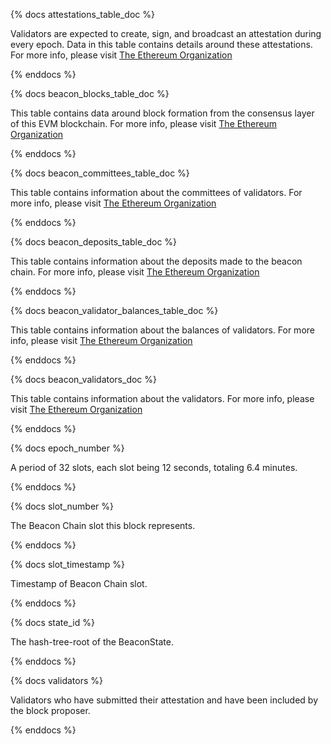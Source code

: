 {% docs attestations_table_doc %}

Validators are expected to create, sign, and broadcast an attestation during every epoch. Data in this table contains details around these attestations. For more info, please visit [The Ethereum Organization](https://ethereum.org/en/developers/docs/consensus-mechanisms/pos/attestations/)

{% enddocs %}


{% docs beacon_blocks_table_doc %}

This table contains data around block formation from the consensus layer of this EVM blockchain. For more info, please visit [The Ethereum Organization](https://ethereum.org/en/developers/docs/consensus-mechanisms/pos/)

{% enddocs %}


{% docs beacon_committees_table_doc %}

This table contains information about the committees of validators. For more info, please visit [The Ethereum Organization](https://ethereum.org/en/developers/docs/consensus-mechanisms/pos/)

{% enddocs %}


{% docs beacon_deposits_table_doc %}

This table contains information about the deposits made to the beacon chain. For more info, please visit [The Ethereum Organization](https://ethereum.org/en/developers/docs/consensus-mechanisms/pos/)

{% enddocs %}


{% docs beacon_validator_balances_table_doc %}

This table contains information about the balances of validators. For more info, please visit [The Ethereum Organization](https://ethereum.org/en/developers/docs/consensus-mechanisms/pos/)

{% enddocs %}


{% docs beacon_validators_doc %}

This table contains information about the validators. For more info, please visit [The Ethereum Organization](https://ethereum.org/en/developers/docs/consensus-mechanisms/pos/)

{% enddocs %}


{% docs epoch_number %}

A period of 32 slots, each slot being 12 seconds, totaling 6.4 minutes.

{% enddocs %}


{% docs slot_number %}

The Beacon Chain slot this block represents.

{% enddocs %}


{% docs slot_timestamp %}

Timestamp of Beacon Chain slot.

{% enddocs %}


{% docs state_id %}

The hash-tree-root of the BeaconState.

{% enddocs %}


{% docs validators %}

Validators who have submitted their attestation and have been included by the block proposer.

{% enddocs %}